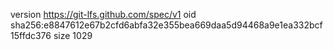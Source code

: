 version https://git-lfs.github.com/spec/v1
oid sha256:e8847612e67b2cfd6abfa32e355bea669daa5d94468a9e1ea332bcf15ffdc376
size 1029
